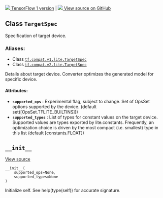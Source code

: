 [ ![](https://tensorflow.google.cn/images/tf_logo_32px.png) TensorFlow 1
version](/versions/r1.15/api_docs/python/tf/lite/TargetSpec) |  [
![](https://tensorflow.google.cn/images/GitHub-Mark-32px.png) View source on
GitHub
](https://github.com/tensorflow/tensorflow/blob/r2.0/tensorflow/lite/python/lite.py#L134-L155)  
  
  
## Class `TargetSpec`

Specification of target device.

### Aliases:

  * Class [`tf.compat.v1.lite.TargetSpec`](/api_docs/python/tf/lite/TargetSpec)
  * Class [`tf.compat.v2.lite.TargetSpec`](/api_docs/python/tf/lite/TargetSpec)

Details about target device. Converter optimizes the generated model for
specific device.

#### Attributes:

  * **`supported_ops`** : Experimental flag, subject to change. Set of OpsSet options supported by the device. (default set([OpsSet.TFLITE_BUILTINS]))
  * **`supported_types`** : List of types for constant values on the target device. Supported values are types exported by lite.constants. Frequently, an optimization choice is driven by the most compact (i.e. smallest) type in this list (default [constants.FLOAT])

## `__init__`

[View
source](https://github.com/tensorflow/tensorflow/blob/r2.0/tensorflow/lite/python/lite.py#L149-L155)

    
    
    __init__(
        supported_ops=None,
        supported_types=None
    )
    

Initialize self. See help(type(self)) for accurate signature.

